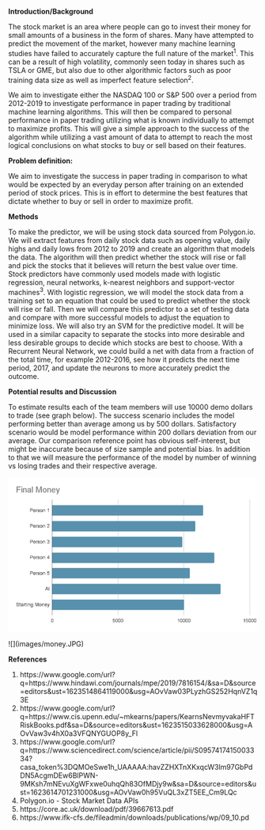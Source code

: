 <b>Introduction/Background</b>

The stock market is an area where people can go to invest their money for small amounts of a business in the form of shares. Many have attempted to predict the movement of the market, however many machine learning studies have failed to accurately capture the full nature of the market<sup>1</sup>. This can be a result of high volatility, commonly seen today in shares such as TSLA or GME, but also due to other algorithmic factors such as poor training data size as well as imperfect feature selection<sup>2</sup>. 

We aim to investigate either the NASDAQ 100 or S&P 500 over a period from 2012-2019 to investigate performance in paper trading by traditional machine learning algorithms. This will then be compared to personal performance in paper trading utilizing what is known individually to attempt to maximize profits. This will give a simple approach to the success of the algorithm while utilizing a vast amount of data to attempt to reach the most logical conclusions on what stocks to buy or sell based on their features.

<b>Problem definition:</b>

We aim to investigate the success in paper trading in comparison to what would be expected by an everyday person after training on an extended period of stock prices. This is in effort to determine the best features that dictate whether to buy or sell in order to maximize profit. 

<b>Methods</b>

To make the predictor, we will be using stock data sourced from Polygon.io. We will extract features from daily stock data such as opening value, daily highs and daily lows from 2012 to 2019 and create an algorithm that models the data. The algorithm will then predict whether the stock will rise or fall and pick the stocks that it believes will return the best value over time. 
Stock predictors have commonly used models made with logistic regression, neural networks, k-nearest neighbors and support-vector machines<sup>3</sup>. With logistic regression, we will model the stock data from a training set to an equation that could be used to predict whether the stock will rise or fall. Then we will compare this predictor to a set of testing data and compare with more successful models to adjust the equation to minimize loss.
We will also try an SVM for the predictive model. It will be used in a similar capacity to separate the stocks into more desirable and less desirable groups to decide which stocks are best to choose. 
With a Recurrent Neural Network, we could build a net with data from a fraction of the total time, for example 2012-2016, see how it predicts the next time period, 2017, and update the neurons to more accurately predict the outcome. 



<b>Potential results and Discussion</b>

To estimate results each of the team members will use 10000 demo dollars to trade (see graph below). The success scenario includes the model performing better than average among us by 500 dollars. Satisfactory scenario would be model performance within 200 dollars deviation from our average. Our comparison reference point has obvious self-interest, but might be inaccurate because of size sample and potential bias. In addition to that we will measure the performance of the model by number of winning vs losing trades and their respective average. 


<p><img src="/images/money.JPG" style:"height:300px; width:300px"></p>
![](images/money.JPG)


<b>References</b>
<ol>
<li>https://www.google.com/url?q=https://www.hindawi.com/journals/mpe/2019/7816154/&sa=D&source=editors&ust=1623514864119000&usg=AOvVaw03PLyzhGS252HqnVZ1q3E</li>
<li>https://www.google.com/url?q=https://www.cis.upenn.edu/~mkearns/papers/KearnsNevmyvakaHFTRiskBooks.pdf&sa=D&source=editors&ust=1623515033628000&usg=AOvVaw3v4hX0a3VFQNYGUOP8y_Fl</li>
<li>https://www.google.com/url?q=https://www.sciencedirect.com/science/article/pii/S0957417415003334?casa_token%3DQMOeSwe1h_UAAAAA:havZZHXTnXKxqcW3lm97GbPdDN5AcgmDEw6BlPWN-9MKsh7mNEvuXgWFxwe0uhqQh83OfMDjy9w&sa=D&source=editors&ust=1623614701231000&usg=AOvVaw0h95VuQL3xZT5EE_Cm9LQc</li>
<li>Polygon.io - Stock Market Data APIs</li>
  <li>https://core.ac.uk/download/pdf/39667613.pdf</li>
  <li>https://www.ifk-cfs.de/fileadmin/downloads/publications/wp/09_10.pd</li>
  </ol>

